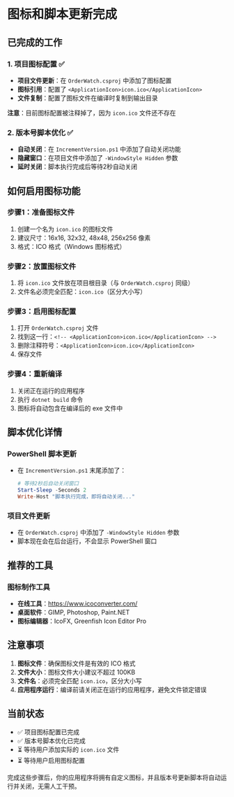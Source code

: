 # 图标和脚本更新完成

## 已完成的工作

### 1. 项目图标配置 ✅

- **项目文件更新**：在 `OrderWatch.csproj` 中添加了图标配置
- **图标引用**：配置了 `<ApplicationIcon>icon.ico</ApplicationIcon>`
- **文件复制**：配置了图标文件在编译时复制到输出目录

**注意**：目前图标配置被注释掉了，因为 `icon.ico` 文件还不存在

### 2. 版本号脚本优化 ✅

- **自动关闭**：在 `IncrementVersion.ps1` 中添加了自动关闭功能
- **隐藏窗口**：在项目文件中添加了 `-WindowStyle Hidden` 参数
- **延时关闭**：脚本执行完成后等待2秒自动关闭

## 如何启用图标功能

### 步骤1：准备图标文件
1. 创建一个名为 `icon.ico` 的图标文件
2. 建议尺寸：16x16, 32x32, 48x48, 256x256 像素
3. 格式：ICO 格式（Windows 图标格式）

### 步骤2：放置图标文件
1. 将 `icon.ico` 文件放在项目根目录（与 `OrderWatch.csproj` 同级）
2. 文件名必须完全匹配：`icon.ico`（区分大小写）

### 步骤3：启用图标配置
1. 打开 `OrderWatch.csproj` 文件
2. 找到这一行：`<!-- <ApplicationIcon>icon.ico</ApplicationIcon> -->`
3. 删除注释符号：`<ApplicationIcon>icon.ico</ApplicationIcon>`
4. 保存文件

### 步骤4：重新编译
1. 关闭正在运行的应用程序
2. 执行 `dotnet build` 命令
3. 图标将自动包含在编译后的 exe 文件中

## 脚本优化详情

### PowerShell 脚本更新
- 在 `IncrementVersion.ps1` 末尾添加了：
  ```powershell
  # 等待2秒后自动关闭窗口
  Start-Sleep -Seconds 2
  Write-Host "脚本执行完成，即将自动关闭..."
  ```

### 项目文件更新
- 在 `OrderWatch.csproj` 中添加了 `-WindowStyle Hidden` 参数
- 脚本现在会在后台运行，不会显示 PowerShell 窗口

## 推荐的工具

### 图标制作工具
- **在线工具**：https://www.icoconverter.com/
- **桌面软件**：GIMP, Photoshop, Paint.NET
- **图标编辑器**：IcoFX, Greenfish Icon Editor Pro

## 注意事项

1. **图标文件**：确保图标文件是有效的 ICO 格式
2. **文件大小**：图标文件大小建议不超过 100KB
3. **文件名**：必须完全匹配 `icon.ico`，区分大小写
4. **应用程序运行**：编译前请关闭正在运行的应用程序，避免文件锁定错误

## 当前状态

- ✅ 项目图标配置已完成
- ✅ 版本号脚本优化已完成
- ⏳ 等待用户添加实际的 `icon.ico` 文件
- ⏳ 等待用户启用图标配置

完成这些步骤后，你的应用程序将拥有自定义图标，并且版本号更新脚本将自动运行并关闭，无需人工干预。
